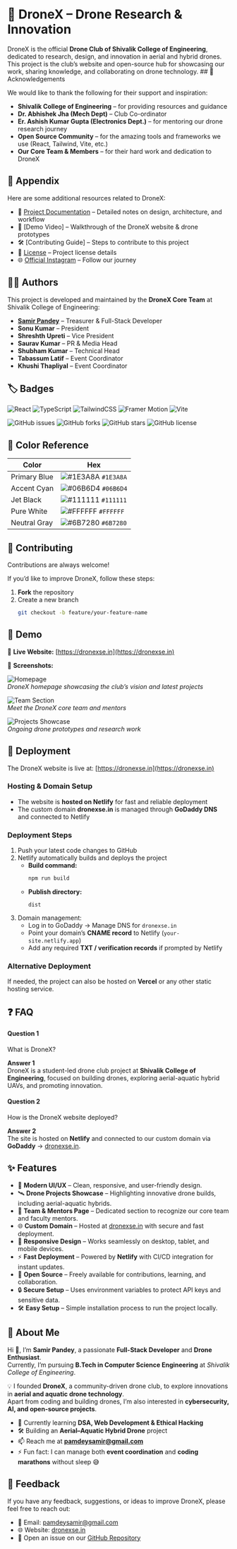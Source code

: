 # 🚁 DroneX – Drone Research & Innovation

DroneX is the official **Drone Club of Shivalik College of Engineering**, dedicated to research, design, and innovation in aerial and hybrid drones.  
This project is the club’s website and open-source hub for showcasing our work, sharing knowledge, and collaborating on drone technology.  ## 🙏 Acknowledgements

We would like to thank the following for their support and inspiration:

- **Shivalik College of Engineering** – for providing resources and guidance
- **Dr. Abhishek Jha (Mech Dept)** – Club Co-ordinator  
- **Er. Ashish Kumar Gupta (Electronics Dept.)** – for mentoring our drone research journey  
- **Open Source Community** – for the amazing tools and frameworks we use (React, Tailwind, Vite, etc.)  
- **Our Core Team & Members** – for their hard work and dedication to DroneX  
## 📎 Appendix

Here are some additional resources related to DroneX:

- 📘 [Project Documentation](./docs) – Detailed notes on design, architecture, and workflow  
- 🎥 [Demo Video] – Walkthrough of the DroneX website & drone prototypes  
- 🛠 [Contributing Guide] – Steps to contribute to this project  
- 📄 [License](./LICENSE) – Project license details  
- 🌐 [Official Instagram](https://instagram.com/droneclubshivalik) – Follow our journey  
## 👨‍💻 Authors

This project is developed and maintained by the **DroneX Core Team** at Shivalik College of Engineering:

- [**Samir Pandey**](https://github.com/samirpandey-07) – Treasurer & Full-Stack Developer  
- **Sonu Kumar** – President  
- **Shreshth Upreti** – Vice President  
- **Saurav Kumar** – PR & Media Head  
- **Shubham Kumar** – Technical Head  
- **Tabassum Latif** – Event Coordinator  
- **Khushi Thapliyal** – Event Coordinator  
## 🏷️ Badges

![React](https://img.shields.io/badge/React-20232A?style=for-the-badge&logo=react&logoColor=61DAFB)
![TypeScript](https://img.shields.io/badge/TypeScript-007ACC?style=for-the-badge&logo=typescript&logoColor=white)
![TailwindCSS](https://img.shields.io/badge/TailwindCSS-38B2AC?style=for-the-badge&logo=tailwind-css&logoColor=white)
![Framer Motion](https://img.shields.io/badge/FramerMotion-0055FF?style=for-the-badge&logo=framer&logoColor=white)
![Vite](https://img.shields.io/badge/Vite-646CFF?style=for-the-badge&logo=vite&logoColor=white)

![GitHub issues](https://img.shields.io/github/issues/<your-username>/dronex?style=for-the-badge)
![GitHub forks](https://img.shields.io/github/forks/<your-username>/dronex?style=for-the-badge)
![GitHub stars](https://img.shields.io/github/stars/<your-username>/dronex?style=for-the-badge)
![GitHub license](https://img.shields.io/github/license/<your-username>/dronex?style=for-the-badge)
## 🎨 Color Reference

| Color             | Hex                                                                |
| ----------------- | ------------------------------------------------------------------ |
| Primary Blue      | ![#1E3A8A](https://via.placeholder.com/15/1E3A8A/000000?text=+) `#1E3A8A` |
| Accent Cyan       | ![#06B6D4](https://via.placeholder.com/15/06B6D4/000000?text=+) `#06B6D4` |
| Jet Black         | ![#111111](https://via.placeholder.com/15/111111/000000?text=+) `#111111` |
| Pure White        | ![#FFFFFF](https://via.placeholder.com/15/FFFFFF/000000?text=+) `#FFFFFF` |
| Neutral Gray      | ![#6B7280](https://via.placeholder.com/15/6B7280/000000?text=+) `#6B7280` |
## 🤝 Contributing

Contributions are always welcome!  

If you’d like to improve DroneX, follow these steps:

1. **Fork** the repository  
2. Create a new branch  
   ```bash
   git checkout -b feature/your-feature-name
## 🎥 Demo

🔗 **Live Website:** [https://dronexse.in](https://dronexse.in)  

📸 **Screenshots:**

![Homepage](./src/assets/demo-home.png)  
*DroneX homepage showcasing the club’s vision and latest projects*

![Team Section](./src/assets/demo-team.png)  
*Meet the DroneX core team and mentors*

![Projects Showcase](./src/assets/demo-projects.png)  
*Ongoing drone prototypes and research work*
## 🚀 Deployment

The DroneX website is live at: [https://dronexse.in](https://dronexse.in)  

### Hosting & Domain Setup
- The website is **hosted on Netlify** for fast and reliable deployment  
- The custom domain **dronexse.in** is managed through **GoDaddy DNS** and connected to Netlify  

### Deployment Steps
1. Push your latest code changes to GitHub  
2. Netlify automatically builds and deploys the project  
   - **Build command:**  
     ```bash
     npm run build
     ```
   - **Publish directory:**  
     ```
     dist
     ```
3. Domain management:  
   - Log in to GoDaddy → Manage DNS for `dronexse.in`  
   - Point your domain’s **CNAME record** to Netlify (`your-site.netlify.app`)  
   - Add any required **TXT / verification records** if prompted by Netlify  

### Alternative Deployment
If needed, the project can also be hosted on **Vercel** or any other static hosting service.
## ❓ FAQ

#### Question 1  
What is DroneX?  

**Answer 1**  
DroneX is a student-led drone club project at **Shivalik College of Engineering**, focused on building drones, exploring aerial-aquatic hybrid UAVs, and promoting innovation.  

#### Question 2  
How is the DroneX website deployed?  

**Answer 2**  
The site is hosted on **Netlify** and connected to our custom domain via **GoDaddy** → [dronexse.in](https://dronexse.in).  
## ✨ Features

- 🚀 **Modern UI/UX** – Clean, responsive, and user-friendly design.  
- 🛰️ **Drone Projects Showcase** – Highlighting innovative drone builds, including aerial-aquatic hybrids.  
- 📸 **Team & Mentors Page** – Dedicated section to recognize our core team and faculty mentors.  
- 🌐 **Custom Domain** – Hosted at [dronexse.in](https://dronexse.in) with secure and fast deployment.  
- 📱 **Responsive Design** – Works seamlessly on desktop, tablet, and mobile devices.  
- ⚡ **Fast Deployment** – Powered by **Netlify** with CI/CD integration for instant updates.  
- 📂 **Open Source** – Freely available for contributions, learning, and collaboration.  
- 🔒 **Secure Setup** – Uses environment variables to protect API keys and sensitive data.  
- 🛠️ **Easy Setup** – Simple installation process to run the project locally.  
## 🚀 About Me

Hi 👋, I’m **Samir Pandey**, a passionate **Full-Stack Developer** and **Drone Enthusiast**.  
Currently, I’m pursuing **B.Tech in Computer Science Engineering** at *Shivalik College of Engineering*.  

💡 I founded **DroneX**, a community-driven drone club, to explore innovations in **aerial and aquatic drone technology**.  
Apart from coding and building drones, I’m also interested in **cybersecurity, AI, and open-source projects**.  

- 🌱 Currently learning **DSA, Web Development & Ethical Hacking**  
- 🛠️ Building an **Aerial–Aquatic Hybrid Drone** project  
- 📫 Reach me at **pamdeysamir@gmail.com**  
- ⚡ Fun fact: I can manage both **event coordination** and **coding marathons** without sleep 😅  
## 📝 Feedback

If you have any feedback, suggestions, or ideas to improve DroneX, please feel free to reach out:  

- 📧 Email: pamdeysamir@gmail.com  
- 🌐 Website: [dronexse.in](https://dronexse.in)  
- 💬 Open an issue on our [GitHub Repository](https://github.com/your-repo-link)  
